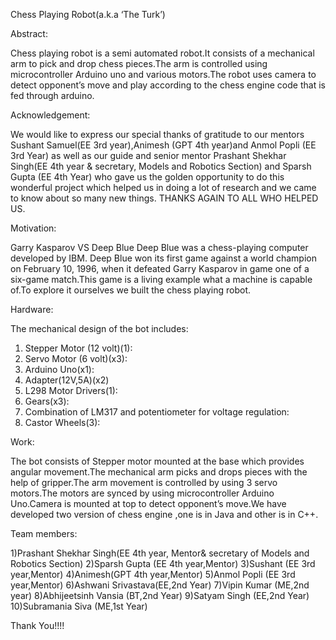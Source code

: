 Chess Playing Robot(a.k.a ‘The Turk’)
 
 Abstract:

Chess playing robot is a semi automated robot.It consists of a mechanical arm to pick and drop chess pieces.The arm is controlled using microcontroller Arduino uno and various motors.The robot uses camera to detect opponent’s move and play according to the chess engine code that is fed through arduino.

Acknowledgement:

We would like to express our special thanks of gratitude to our mentors Sushant Samuel(EE 3rd year),Animesh (GPT 4th year)and Anmol Popli (EE 3rd Year) as well as our guide and senior mentor Prashant Shekhar Singh(EE 4th  year & secretary, Models and Robotics Section) and Sparsh Gupta (EE 4th Year) who gave us the golden opportunity to do this wonderful project  which helped us in doing a lot of research and we came to know about so many new things.
THANKS AGAIN TO ALL WHO HELPED US.

Motivation:

Garry Kasparov VS Deep Blue
Deep Blue was a chess-playing computer developed by IBM. Deep Blue won its first game against a world champion on February 10, 1996, when it defeated Garry Kasparov in game one of a six-game match.This game is a living example what a machine is capable of.To explore it ourselves we built the chess playing robot.

Hardware:

The mechanical design of the bot includes:
1)	Stepper  Motor (12 volt)(1):
2)	Servo Motor (6 volt)(x3):
3)	Arduino Uno(x1):
4)	Adapter(12V,5A)(x2)
5)	L298 Motor Drivers(1):
6)	Gears(x3):
7)	Combination of LM317 and potentiometer  for voltage regulation:
 8) Castor Wheels(3):
 
Work:

The bot consists of Stepper motor mounted at the base which provides angular movement.The mechanical arm picks and drops pieces with the help of gripper.The arm movement is controlled by using 3 servo motors.The motors are synced by using microcontroller Arduino Uno.Camera is mounted at top to detect opponent’s move.We have developed two version of chess engine ,one is in Java and other is in C++.

Team members:

1)Prashant Shekhar Singh(EE 4th year, Mentor& secretary of Models and Robotics Section)
2)Sparsh Gupta (EE 4th year,Mentor)
3)Sushant (EE 3rd year,Mentor)
4)Animesh(GPT 4th year,Mentor)
5)Anmol Popli (EE 3rd year,Mentor)
6)Ashwani Srivastava(EE,2nd Year)
7)Vipin Kumar (ME,2nd year)
8)Abhijeetsinh Vansia (BT,2nd Year)
9)Satyam Singh (EE,2nd Year)
10)Subramania Siva (ME,1st Year)
 

Thank You!!!!





